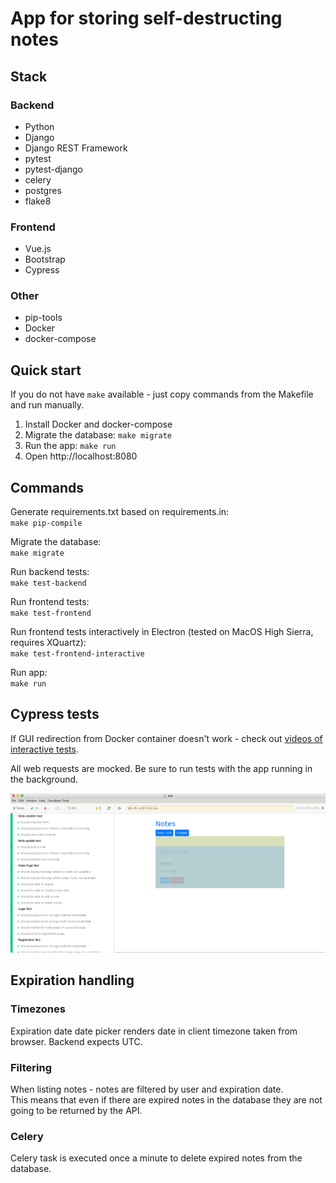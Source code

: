 # App for storing self-destructing notes

## Stack

### Backend
- Python
- Django
- Django REST Framework
- pytest
- pytest-django
- celery
- postgres
- flake8

### Frontend
- Vue.js
- Bootstrap
- Cypress

### Other
- pip-tools
- Docker
- docker-compose

## Quick start
If you do not have `make` available - just copy commands from the Makefile and run manually.

1. Install Docker and docker-compose
2. Migrate the database: `make migrate`
3. Run the app: `make run`
4. Open http://localhost:8080

## Commands

Generate requirements.txt based on requirements.in:  
`make pip-compile`

Migrate the database:  
`make migrate`

Run backend tests:  
`make test-backend`

Run frontend tests:  
`make test-frontend`

Run frontend tests interactively in Electron (tested on MacOS High Sierra, requires XQuartz):  
`make test-frontend-interactive`

Run app:  
`make run`

## Cypress tests

If GUI redirection from Docker container doesn't work - check out [videos of interactive tests](front/cypress/videos/).

All web requests are mocked. Be sure to run tests with the app running in the background.

![Cypress tests](/images/cypress.png "Cypress tests")

## Expiration handling

### Timezones

Expiration date date picker renders date in client timezone taken from browser.
Backend expects UTC.

### Filtering

When listing notes - notes are filtered by user and expiration date.  
This means that even if there are expired notes in the database they are not going to be returned by the API.

### Celery

Celery task is executed once a minute to delete expired notes from the database.
